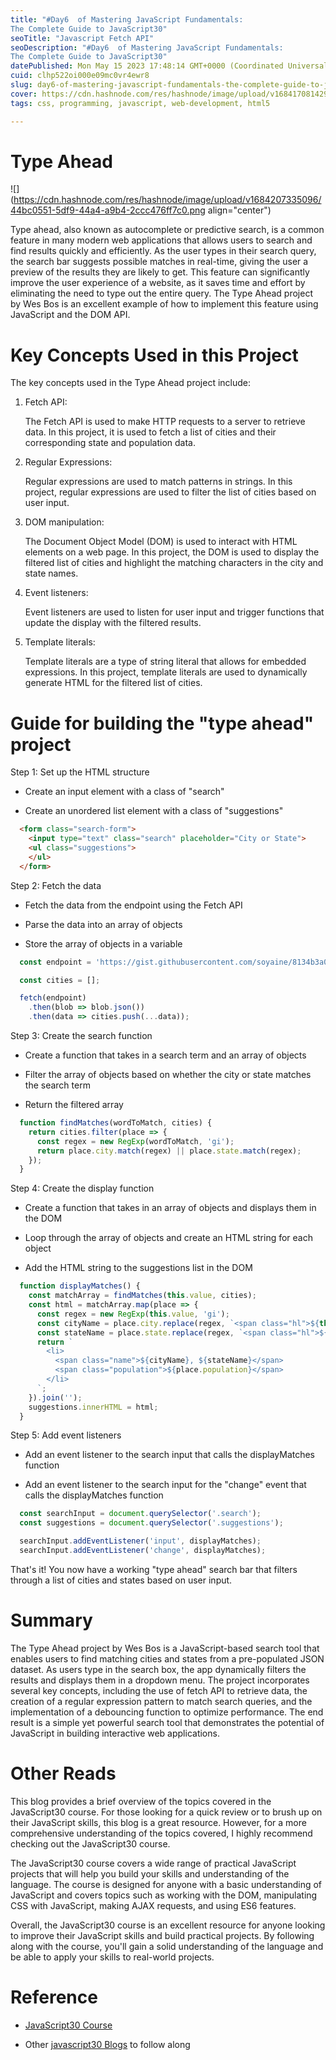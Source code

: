 ```yaml
---
title: "#Day6  of Mastering JavaScript Fundamentals: 
The Complete Guide to JavaScript30"
seoTitle: "Javascript Fetch API"
seoDescription: "#Day6  of Mastering JavaScript Fundamentals: 
The Complete Guide to JavaScript30"
datePublished: Mon May 15 2023 17:48:14 GMT+0000 (Coordinated Universal Time)
cuid: clhp522oi000e09mc0vr4ewr8
slug: day6-of-mastering-javascript-fundamentals-the-complete-guide-to-javascript30
cover: https://cdn.hashnode.com/res/hashnode/image/upload/v1684170814296/50fd7774-8684-45b1-ab70-6e5f82707b3f.png
tags: css, programming, javascript, web-development, html5

---
```


# Type Ahead

![](https://cdn.hashnode.com/res/hashnode/image/upload/v1684207335096/44bc0551-5df9-44a4-a9b4-2ccc476ff7c0.png align="center")

Type ahead, also known as autocomplete or predictive search, is a common feature in many modern web applications that allows users to search and find results quickly and efficiently. As the user types in their search query, the search bar suggests possible matches in real-time, giving the user a preview of the results they are likely to get. This feature can significantly improve the user experience of a website, as it saves time and effort by eliminating the need to type out the entire query. The Type Ahead project by Wes Bos is an excellent example of how to implement this feature using JavaScript and the DOM API.

# Key Concepts Used in this Project

The key concepts used in the Type Ahead project include:

1. Fetch API:
    
    The Fetch API is used to make HTTP requests to a server to retrieve data. In this project, it is used to fetch a list of cities and their corresponding state and population data.
    
2. Regular Expressions:
    
    Regular expressions are used to match patterns in strings. In this project, regular expressions are used to filter the list of cities based on user input.
    
3. DOM manipulation:
    
    The Document Object Model (DOM) is used to interact with HTML elements on a web page. In this project, the DOM is used to display the filtered list of cities and highlight the matching characters in the city and state names.
    
4. Event listeners:
    
    Event listeners are used to listen for user input and trigger functions that update the display with the filtered results.
    
5. Template literals:
    
    Template literals are a type of string literal that allows for embedded expressions. In this project, template literals are used to dynamically generate HTML for the filtered list of cities.
    

# Guide for building the "type ahead" project

Step 1: Set up the HTML structure

* Create an input element with a class of "search"
    
* Create an unordered list element with a class of "suggestions"
    

```html
  <form class="search-form">
    <input type="text" class="search" placeholder="City or State">
    <ul class="suggestions">
    </ul>
  </form>
```

Step 2: Fetch the data

* Fetch the data from the endpoint using the Fetch API
    
* Parse the data into an array of objects
    
* Store the array of objects in a variable
    

```javascript
  const endpoint = 'https://gist.githubusercontent.com/soyaine/8134b3a074068ab90111/raw/cities.json';

  const cities = [];

  fetch(endpoint)
    .then(blob => blob.json())
    .then(data => cities.push(...data));
```

Step 3: Create the search function

* Create a function that takes in a search term and an array of objects
    
* Filter the array of objects based on whether the city or state matches the search term
    
* Return the filtered array
    

```javascript
  function findMatches(wordToMatch, cities) {
    return cities.filter(place => {
      const regex = new RegExp(wordToMatch, 'gi');
      return place.city.match(regex) || place.state.match(regex);
    });
  }
```

Step 4: Create the display function

* Create a function that takes in an array of objects and displays them in the DOM
    
* Loop through the array of objects and create an HTML string for each object
    
* Add the HTML string to the suggestions list in the DOM
    

```javascript
  function displayMatches() {
    const matchArray = findMatches(this.value, cities);
    const html = matchArray.map(place => {
      const regex = new RegExp(this.value, 'gi');
      const cityName = place.city.replace(regex, `<span class="hl">${this.value}</span>`);
      const stateName = place.state.replace(regex, `<span class="hl">${this.value}</span>`);
      return `
        <li>
          <span class="name">${cityName}, ${stateName}</span>
          <span class="population">${place.population}</span>
        </li>
      `;
    }).join('');
    suggestions.innerHTML = html;
  }
```

Step 5: Add event listeners

* Add an event listener to the search input that calls the displayMatches function
    
* Add an event listener to the search input for the "change" event that calls the displayMatches function
    

```javascript
  const searchInput = document.querySelector('.search');
  const suggestions = document.querySelector('.suggestions');

  searchInput.addEventListener('input', displayMatches);
  searchInput.addEventListener('change', displayMatches);
```

That's it! You now have a working "type ahead" search bar that filters through a list of cities and states based on user input.

# Summary

The Type Ahead project by Wes Bos is a JavaScript-based search tool that enables users to find matching cities and states from a pre-populated JSON dataset. As users type in the search box, the app dynamically filters the results and displays them in a dropdown menu. The project incorporates several key concepts, including the use of fetch API to retrieve data, the creation of a regular expression pattern to match search queries, and the implementation of a debouncing function to optimize performance. The end result is a simple yet powerful search tool that demonstrates the potential of JavaScript in building interactive web applications.

# Other Reads

This blog provides a brief overview of the topics covered in the JavaScript30 course. For those looking for a quick review or to brush up on their JavaScript skills, this blog is a great resource. However, for a more comprehensive understanding of the topics covered, I highly recommend checking out the JavaScript30 course.

The JavaScript30 course covers a wide range of practical JavaScript projects that will help you build your skills and understanding of the language. The course is designed for anyone with a basic understanding of JavaScript and covers topics such as working with the DOM, manipulating CSS with JavaScript, making AJAX requests, and using ES6 features.

Overall, the JavaScript30 course is an excellent resource for anyone looking to improve their JavaScript skills and build practical projects. By following along with the course, you'll gain a solid understanding of the language and be able to apply your skills to real-world projects.

# Reference

* [JavaScript30 Course](https://javascript30.com/)
    
* Other [javascript30 Blogs](https://techsammy.hashnode.dev/series/javascript30) to follow along